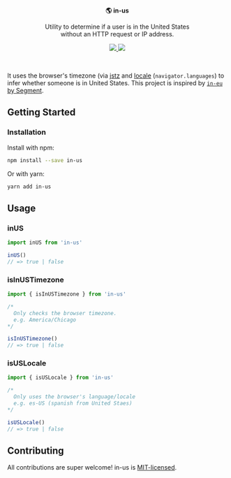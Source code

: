 <p align="center">
  <strong>🌎 in-us</strong>
</p>

<p align="center">
  Utility to determine if a user is in the United States<br />
  without an HTTP request or IP address.
</p>

<p align="center">
  <a href="https://unpkg.com/in-us/src/index.js">
    <img src="https://img.badgesize.io/https://unpkg.com/in-us/src/index.js?compression=gzip&amp;label=in--us&cache=2">
  </a>
  <a href="https://www.npmjs.com/package/in-us">
    <img src="https://img.shields.io/npm/v/in-us.svg?maxAge=3600&label=in--us&colorB=007ec6">
  </a>
</p>
<br/>

It uses the browser's timezone (via [jstz](https://github.com/iansinnott/jstz) and [locale](https://developer.mozilla.org/en-US/docs/Web/API/NavigatorLanguage/language) (`navigator.languages`) to infer whether someone is in United States.
This project is inspired by [`in-eu` by Segment](https://github.com/segmentio/in-eu).

## Getting Started

### Installation

Install with npm:

```bash
npm install --save in-us
```

Or with yarn:

```bash
yarn add in-us
```

## Usage

### inUS

```javascript
import inUS from 'in-us'

inUS()
// => true | false
```

### isInUSTimezone

```javascript
import { isInUSTimezone } from 'in-us'

/*
  Only checks the browser timezone.
  e.g. America/Chicago
*/

isInUSTimezone()
// => true | false
```

### isUSLocale

```javascript
import { isUSLocale } from 'in-us'

/*
  Only uses the browser's language/locale
  e.g. es-US (spanish from United Staes)
*/

isUSLocale()
// => true | false
```

## Contributing

All contributions are super welcome! in-us is [MIT-licensed](./license).
